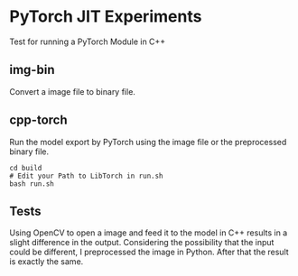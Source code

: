# PyTorch JIT Experiments
Test for running a PyTorch Module in C++

## img-bin
Convert a image file to binary file.

## cpp-torch
Run the model export by PyTorch using the image file or the preprocessed binary file.
```
cd build
# Edit your Path to LibTorch in run.sh
bash run.sh
```

## Tests
Using OpenCV to open a image and feed it to the model in C++ results in a slight difference in the output. 
Considering the possibility that the input could be different, I preprocessed the image in Python. After that the result is exactly the same.
